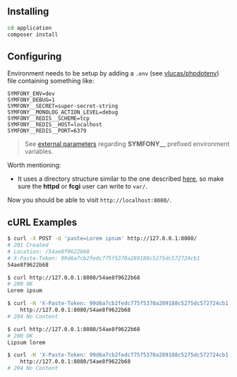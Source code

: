 ## Installing

``` bash
cd application
composer install
```

## Configuring

Environment needs to be setup by adding a `.env` (see
[vlucas/phpdotenv](https://github.com/vlucas/phpdotenv)) file containing
something like:

``` shell
SYMFONY_ENV=dev
SYMFONY_DEBUG=1
SYMFONY__SECRET=super-secret-string
SYMFONY__MONOLOG_ACTION_LEVEL=debug
SYMFONY__REDIS__SCHEME=tcp
SYMFONY__REDIS__HOST=localhost
SYMFONY__REDIS__PORT=6379
```

> See [external
> parameters](http://symfony.com/doc/current/cookbook/configuration/external_parameters.html)
> regarding **SYMFONY__** prefixed environment variables.

Worth mentioning:
* It uses a directory structure similar to the one described
  [here](http://stackoverflow.com/questions/23993295/what-is-the-new-symfony-3-directory-structure/23994473#23994473),
  so make sure the **httpd** or **fcgi** user can write to `var/`.

Now you should be able to visit `http://localhost:8080/`.

## cURL Examples

``` bash
$ curl -X POST -d 'paste=Lorem ipsum' http://127.0.0.1:8080/
# 201 Created
# Location: /54ae8f9622b68
# X-Paste-Token: 99d6a7cb2fedc775f5370a289188c5275dc572724cb1
54ae8f9622b68

$ curl http://127.0.0.1:8080/54ae8f9622b68
# 200 OK
Lorem ipsum

$ curl -H 'X-Paste-Token: 99d6a7cb2fedc775f5370a289188c5275dc572724cb1' -X PUT -d 'paste=Lipsum lorem' \
    http://127.0.0.1:8080/54ae8f9622b68
# 204 No Content

$ curl http://127.0.0.1:8080/54ae8f9622b68
# 200 OK
Lipsum lorem

$ curl -H 'X-Paste-Token: 99d6a7cb2fedc775f5370a289188c5275dc572724cb1' -X DELETE \
    http://127.0.0.1:8080/54ae8f9622b68
# 204 No Content
```
